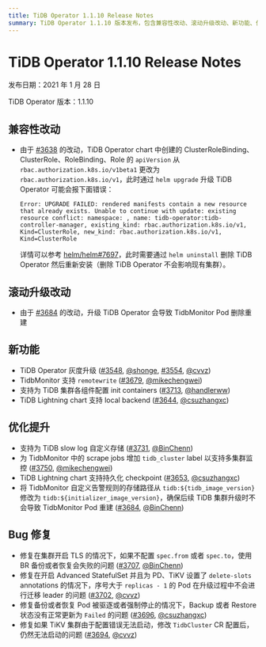 ```yaml
---
title: TiDB Operator 1.1.10 Release Notes
summary: TiDB Operator 1.1.10 版本发布，包含兼容性改动、滚动升级改动、新功能、优化提升和 Bug 修复。兼容性改动包括 `apiVersion` 更改，滚动升级改动导致 TidbMonitor Pod 删除重建。新功能包括灰度升级、TidbMonitor 支持 `remotewrite`、配置 init containers 等。优化提升包括自定义存储、增加 label 支持多集群监控等。Bug 修复包括备份或者恢复失败、Pod 在升级过程中不会进行迁移 leader 等问题。
---
```


# TiDB Operator 1.1.10 Release Notes

发布日期：2021 年 1 月 28 日

TiDB Operator 版本：1.1.10

## 兼容性改动

- 由于 [#3638](https://github.com/pingcap/tidb-operator/pull/3638) 的改动，TiDB Operator chart 中创建的 ClusterRoleBinding、ClusterRole、RoleBinding、Role 的 `apiVersion` 从 `rbac.authorization.k8s.io/v1beta1` 更改为 `rbac.authorization.k8s.io/v1`，此时通过 `helm upgrade` 升级 TiDB Operator 可能会报下面错误：

    ```
    Error: UPGRADE FAILED: rendered manifests contain a new resource that already exists. Unable to continue with update: existing resource conflict: namespace: , name: tidb-operator:tidb-controller-manager, existing_kind: rbac.authorization.k8s.io/v1, Kind=ClusterRole, new_kind: rbac.authorization.k8s.io/v1, Kind=ClusterRole
    ```

    详情可以参考 [helm/helm#7697](https://github.com/helm/helm/issues/7697)，此时需要通过 `helm uninstall` 删除 TiDB Operator 然后重新安装（删除 TiDB Operator 不会影响现有集群）。

## 滚动升级改动

- 由于 [#3684](https://github.com/pingcap/tidb-operator/pull/3684) 的改动，升级 TiDB Operator 会导致 TidbMonitor Pod 删除重建

## 新功能

- TiDB Operator 灰度升级 ([#3548](https://github.com/pingcap/tidb-operator/pull/3548), [@shonge](https://github.com/shonge), [#3554](https://github.com/pingcap/tidb-operator/pull/3554), [@cvvz](https://github.com/cvvz))
- TidbMonitor 支持 `remotewrite` ([#3679](https://github.com/pingcap/tidb-operator/pull/3679), [@mikechengwei](https://github.com/mikechengwei))
- 支持为 TiDB 集群各组件配置 init containers ([#3713](https://github.com/pingcap/tidb-operator/pull/3713), [@handlerww](https://github.com/handlerww))
- TiDB Lightning chart 支持 local backend ([#3644](https://github.com/pingcap/tidb-operator/pull/3644), [@csuzhangxc](https://github.com/csuzhangxc))

## 优化提升

- 支持为 TiDB slow log 自定义存储 ([#3731](https://github.com/pingcap/tidb-operator/pull/3731), [@BinChenn](https://github.com/BinChenn))
- 为 TidbMonitor 中的 scrape jobs 增加 `tidb_cluster` label 以支持多集群监控 ([#3750](https://github.com/pingcap/tidb-operator/pull/3750), [@mikechengwei](https://github.com/mikechengwei))
- TiDB Lightning chart 支持持久化 checkpoint ([#3653](https://github.com/pingcap/tidb-operator/pull/3653), [@csuzhangxc](https://github.com/csuzhangxc))
- 将 TidbMonitor 自定义告警规则的存储路径从 `tidb:${tidb_image_version}` 修改为 `tidb:${initializer_image_version}`，确保后续 TiDB 集群升级时不会导致 TidbMonitor Pod 重建 ([#3684](https://github.com/pingcap/tidb-operator/pull/3684), [@BinChenn](https://github.com/BinChenn))

## Bug 修复

- 修复在集群开启 TLS 的情况下，如果不配置 `spec.from` 或者 `spec.to`，使用 BR 备份或者恢复会失败的问题 ([#3707](https://github.com/pingcap/tidb-operator/pull/3707), [@BinChenn](https://github.com/BinChenn))
- 修复在开启 Advanced StatefulSet 并且为 PD、TiKV 设置了 `delete-slots` annotations 的情况下，序号大于 `replicas - 1` 的 Pod 在升级过程中不会进行迁移 leader 的问题 ([#3702](https://github.com/pingcap/tidb-operator/pull/3702), [@cvvz](https://github.com/cvvz))
- 修复备份或者恢复 Pod 被驱逐或者强制停止的情况下，Backup 或者 Restore 状态没有正常更新为 `Failed` 的问题 ([#3696](https://github.com/pingcap/tidb-operator/pull/3696), [@csuzhangxc](https://github.com/csuzhangxc))
- 修复如果 TiKV 集群由于配置错误无法启动，修改 `TidbCluster` CR 配置后，仍然无法启动的问题 ([#3694](https://github.com/pingcap/tidb-operator/pull/3694), [@cvvz](https://github.com/cvvz))

